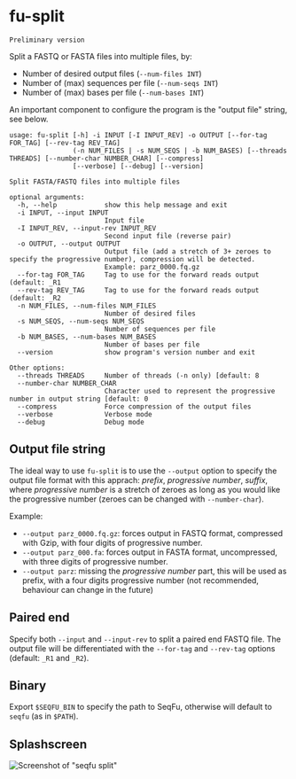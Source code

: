 
# fu-split

```note
Preliminary version
```

Split a FASTQ or FASTA files into multiple files, by:
* Number of desired output files (`--num-files INT`)
* Number of (max) sequences per file (`--num-seqs INT`)
* Number of (max) bases per file (`--num-bases INT`)

An important component to configure the program is the "output file" string, see below.

```text
usage: fu-split [-h] -i INPUT [-I INPUT_REV] -o OUTPUT [--for-tag FOR_TAG] [--rev-tag REV_TAG]
                (-n NUM_FILES | -s NUM_SEQS | -b NUM_BASES) [--threads THREADS] [--number-char NUMBER_CHAR] [--compress]
                [--verbose] [--debug] [--version]

Split FASTA/FASTQ files into multiple files

optional arguments:
  -h, --help            show this help message and exit
  -i INPUT, --input INPUT
                        Input file
  -I INPUT_REV, --input-rev INPUT_REV
                        Second input file (reverse pair)
  -o OUTPUT, --output OUTPUT
                        Output file (add a stretch of 3+ zeroes to specify the progressive number), compression will be detected.
                        Example: parz_0000.fq.gz
  --for-tag FOR_TAG     Tag to use for the forward reads output (default: _R1
  --rev-tag REV_TAG     Tag to use for the forward reads output (default: _R2
  -n NUM_FILES, --num-files NUM_FILES
                        Number of desired files
  -s NUM_SEQS, --num-seqs NUM_SEQS
                        Number of sequences per file
  -b NUM_BASES, --num-bases NUM_BASES
                        Number of bases per file
  --version             show program's version number and exit

Other options:
  --threads THREADS     Number of threads (-n only) [default: 8
  --number-char NUMBER_CHAR
                        Character used to represent the progressive number in output string [default: 0
  --compress            Force compression of the output files
  --verbose             Verbose mode
  --debug               Debug mode
```

## Output file string

The ideal way to use `fu-split` is to use the `--output` option to specify the output file format
with this apprach: *prefix*, *progressive number*, *suffix*, where *progressive number* is a stretch
of zeroes as long as you would like the progressive number (zeroes can be changed with `--number-char`).

Example:

* `--output parz_0000.fq.gz`: forces output in FASTQ format, compressed with Gzip, with four digits of progressive number.
* `--output parz_000.fa`: forces output in FASTA format, uncompressed, with three digits of progressive number.
* `--output parz`: missing the *progressive number* part, this will be used as prefix, with a four digits progressive number (not recommended, behaviour can change in the future)

## Paired end

Specify both `--input` and `--input-rev` to split a paired end FASTQ file. The output file will be differentiated
with the `--for-tag` and `--rev-tag` options (default: `_R1` and `_R2`).

## Binary

Export `$SEQFU_BIN` to specify the path to SeqFu, otherwise will default to `seqfu` (as in `$PATH`).

## Splashscreen

![Screenshot of "seqfu split"]({{site.baseurl}}/img/screenshot-fu-split.svg "SeqFu split")